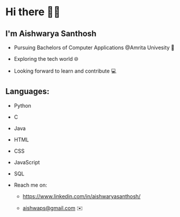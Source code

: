 # Hi there 👋:slightly_smiling_face:

## I'm Aishwarya Santhosh 

- Pursuing Bachelors of Computer Applications @Amrita Univesity :school:

- Exploring the tech world 🌐

- Looking forward to learn and contribute :computer:

## Languages:
- Python
- C
- Java
- HTML
- CSS
- JavaScript
- SQL



- Reach me on:

     * https://www.linkedin.com/in/aishwaryasanthosh/
     
     * aishwaps@gmail.com  :envelope:
